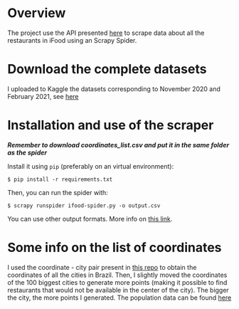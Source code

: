 # Overview
The project use the API presented [here](https://github.com/ricardotachinardi/ifood-scraper/blob/main/explorando_api_ifood.ipynb) to scrape data about all the restaurants in iFood using an Scrapy Spider.

# Download the complete datasets
I uploaded to Kaggle the datasets corresponding to November 2020 and February 2021, see [here](https://www.kaggle.com/ricardotachinardi/ifood-restaurants-data)

# Installation and use of the scraper

***Remember to download coordinates_list.csv and put it in the same folder as the spider***

Install it using `pip` (preferably on an virtual environment):
```shell
$ pip install -r requirements.txt
```

Then, you can run the spider with:
```shell
$ scrapy runspider ifood-spider.py -o output.csv
```

You can use other output formats. More info on [this link](https://docs.scrapy.org/en/latest/topics/feed-exports.html#serialization-formats).

# Some info on the list of coordinates
I used the coordinate - city pair present in [this repo](https://github.com/kelvins/Municipios-Brasileiros/) to obtain the coordinates of all the cities in Brazil. Then, I slightly moved the coordinates of the 100 biggest cities to generate more points (making it possible to find restaurants that would not be available in the center of the city). The bigger the city, the more points I generated. The population data can be found [here](http://blog.mds.gov.br/redesuas/wp-content/uploads/2018/06/Lista-de-Munic%C3%ADpios-com-IBGE-Brasil.xlsx)
